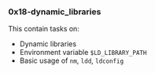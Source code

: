 ### 0x18-dynamic_libraries
This contain tasks on:
- Dynamic libraries
- Environment variable `$LD_LIBRARY_PATH`
- Basic usage of `nm`, `ldd`, `ldconfig`
